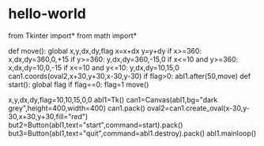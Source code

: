 # hello-world
from Tkinter import*
from math import*

def move():
	global x,y,dx,dy,flag
	x=x+dx
	y=y+dy
	if x>=360:
		x,dx,dy=360,0,+15
	if y>=360:
		y,dx,dy=360,-15,0
	if x<=10 and y>=360:
		x,dx,dy=10,0,-15
	if x<=10 and y<=10:
			y,dx,dy=10,15,0
	can1.coords(oval2,x+30,y+30,x-30,y-30)
	if flag>0:
		abl1.after(50,move)
def start():
	global flag
	if flag==0:
		flag=1
		move()

	
	
	
x,y,dx,dy,flag=10,10,15,0,0
abl1=Tk()
can1=Canvas(abl1,bg="dark grey",height=400,width=400)
can1.pack()
oval2=can1.create_oval(x-30,y-30,x+30,y+30,fill="red")
but2=Button(abl1,text="start",command=start).pack()
but3=Button(abl1,text="quit",command=abl1.destroy).pack()
abl1.mainloop()